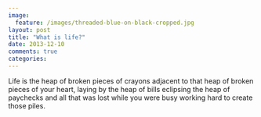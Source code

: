 ```yaml
---
image:
  feature: /images/threaded-blue-on-black-cropped.jpg
layout: post
title: "What is life?"
date: 2013-12-10
comments: true
categories:
---
```

Life is the heap of broken pieces of crayons adjacent to that heap of broken pieces of your heart, laying by the heap of bills eclipsing the heap of paychecks and all that was lost while you were busy working hard to create those piles.

